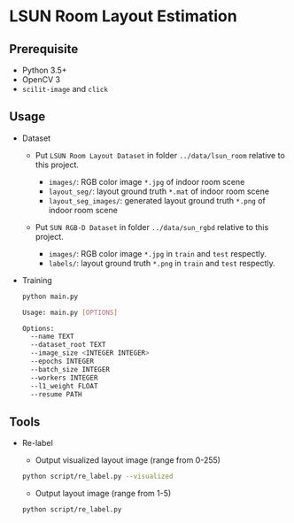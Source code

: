 # LSUN Room Layout Estimation

## Prerequisite

- Python 3.5+
- OpenCV 3
- `scilit-image` and `click`

## Usage

- Dataset

  - Put `LSUN Room Layout Dataset` in folder `../data/lsun_room` relative to this project.
    - `images/`: RGB color image `*.jpg` of indoor room scene
    - `layout_seg/`: layout ground truth `*.mat` of indoor room scene
    - `layout_seg_images/`: generated layout ground truth `*.png` of indoor room scene

  - Put `SUN RGB-D Dataset` in folder `../data/sun_rgbd` relative to this project.
    - `images/`: RGB color image `*.jpg` in `train` and `test` respectly.
    - `labels/`: layout ground truth `*.png` in `train` and `test` respectly.

- Training

  ```bash
  python main.py

  Usage: main.py [OPTIONS]

  Options:
    --name TEXT
    --dataset_root TEXT
    --image_size <INTEGER INTEGER>
    --epochs INTEGER
    --batch_size INTEGER
    --workers INTEGER
    --l1_weight FLOAT
    --resume PATH
  ```

## Tools

- Re-label

  - Output visualized layout image (range from 0-255)

  ```bash
  python script/re_label.py --visualized
  ```

  - Output layout image (range from 1-5)

  ```bash
  python script/re_label.py
  ```

